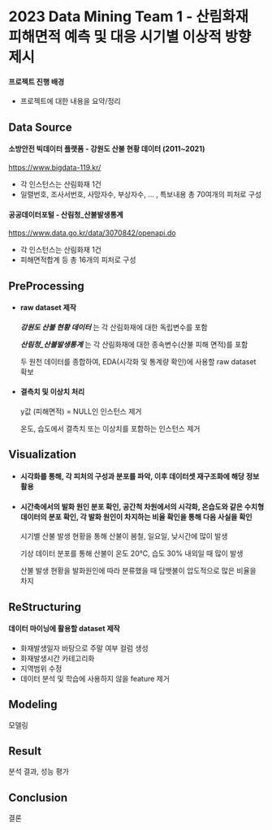 # 2023 Data Mining Team 1 - 산림화재 피해면적 예측 및 대응 시기별 이상적 방향 제시
#### 프로젝트 진행 배경
- 프로젝트에 대한 내용을 요약/정리

## Data Source
#### 소방안전 빅데이터 플랫폼 - 강원도 산불 현황 데이터 (2011~2021)
https://www.bigdata-119.kr/
- 각 인스턴스는 산림화재 1건
- 일렬번호, 조사서번호, 사망자수, 부상자수, ... , 특보내용 총 70여개의 피처로 구성

#### 공공데이터포털 - 산림청_산불발생통계
https://www.data.go.kr/data/3070842/openapi.do
- 각 인스턴스는 산림화재 1건
- 피해면적합계 등 총 16개의 피처로 구성

## PreProcessing
- #### raw dataset 제작

  ___강원도 산불 현황 데이터___ 는 각 산림화재에 대한 독립변수를 포함
  
  ___산림청_산불발생통계___ 는 각 산림화재에 대한 종속변수(산불 피해 면적)를 포함
  
  두 원천 데이터를 종합하여, EDA(시각화 및 통계량 확인)에 사용할 raw dataset 확보
  

- #### 결측치 및 이상치 처리
  
  y값 (피해면적) = NULL인 인스턴스 제거
  
  온도, 습도에서 결측치 또는 이상치를 포함하는 인스턴스 제거

## Visualization
- #### 시각화를 통해, 각 피처의 구성과 분포를 파악, 이후 데이터셋 재구조화에 해당 정보 활용
- #### 시간축에서의 발화 원인 분포 확인, 공간척 차원에서의 시각화, 온습도와 같은 수치형 데이터의 분포 확인, 각 발화 원인이 차지하는 비율 확인을 통해 다음 사실을 확인

  시기별 산불 발생 현황을 통해 산불이 봄철, 일요일, 낮시간에 많이 발생
  
  기상 데이터 분포를 통해 산불이 온도 20℃, 습도 30% 내외일 때 많이 발생
  
  산불 발생 현황을 발화원인에 따라 분류했을 때 담뱃불이 압도적으로 많은 비율을 차지
  
## ReStructuring
#### 데이터 마이닝에 활용할 dataset 제작

- 화재발생일자 바탕으로 주말 여부 컬럼 생성
- 화재발생시간 카테고리화
- 지역범위 수정
- 데이터 분석 및 학습에 사용하지 않을 feature 제거

## Modeling
모델링

## Result
분석 결과, 성능 평가

## Conclusion
결론
